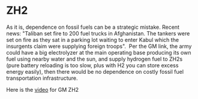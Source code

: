 # ZH2

As it is, dependence on fossil fuels can be a strategic mistake. Recent news: "Taliban set fire to 200 fuel trucks in Afghanistan. The tankers were set on fire as they sat in a parking lot waiting to enter Kabul which the insurgents claim were supplying foreign troops".  Per the GM link, the army could have a big electrolyzer at the main operating base producing its own fuel using nearby water and the sun, and supply hydrogen fuel to ZH2s (pure battery reloading is too slow, plus with H2 you can store excess energy easily), then there would be no dependence on costly fossil fuel transportation infrastructure.

Here is the [video](http://players.brightcove.net/2228336867001/ryMT8vtQ6_default/index.html?videoId=5846505006001) for GM ZH2















